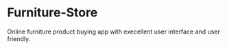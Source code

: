# Furniture-Store
Online furniture product buying app with execellent user interface and user friendly.
